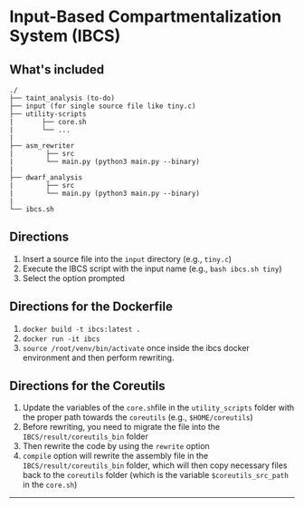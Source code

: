 # Input-Based Compartmentalization System (IBCS)

## What's included

```
./
├── taint_analysis (to-do)
├── input (for single source file like tiny.c)
├── utility-scripts
|       ├── core.sh
|       └── ...
|
├── asm_rewriter
|        ├── src 
|        └── main.py (python3 main.py --binary)
|
├── dwarf_analysis
|        ├── src 
|        └── main.py (python3 main.py --binary)
|
└── ibcs.sh
```

## Directions
1) Insert a source file into the `input` directory (e.g., `tiny.c`)
2) Execute the IBCS script with the input name (e.g., `bash ibcs.sh tiny`)
3) Select the option prompted

## Directions for the Dockerfile
1) `docker build -t ibcs:latest . `
2) `docker run -it ibcs`
3) `source /root/venv/bin/activate` once inside the ibcs docker environment and then perform rewriting.

## Directions for the Coreutils
1) Update the variables of the `core.sh`file in the `utility_scripts` folder with the proper path towards the `coreutils` (e.g., `$HOME/coreutils`)
2) Before rewriting, you need to migrate the file into the `IBCS/result/coreutils_bin` folder
3) Then rewrite the code by using the `rewrite` option
4) `compile` option will rewrite the assembly file in the `IBCS/result/coreutils_bin` folder, which will then copy necessary files back to the `coreutils` folder (which is the variable `$coreutils_src_path` in the `core.sh`)
---
